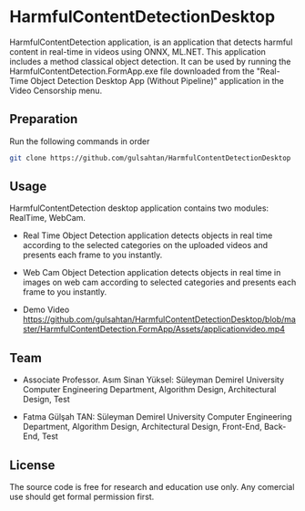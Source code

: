 # HarmfulContentDetectionDesktop

HarmfulContentDetection application, is an application that detects harmful content in real-time in videos using ONNX, ML.NET. This application includes a method classical object detection. It can be used by running the HarmfulContentDetection.FormApp.exe file downloaded from the "Real-Time Object Detection Desktop App (Without Pipeline)" application in the Video Censorship menu.

## Preparation

Run the following commands in order
```bash
git clone https://github.com/gulsahtan/HarmfulContentDetectionDesktop

```

## Usage

HarmfulContentDetection desktop application contains two modules: RealTime, WebCam. 

- Real Time Object Detection application detects objects in real time according to the selected categories on the uploaded videos and presents each frame to you instantly.

- Web Cam Object Detection application detects objects in real time in images on web cam according to selected categories and presents each frame to you instantly.

- Demo Video  https://github.com/gulsahtan/HarmfulContentDetectionDesktop/blob/master/HarmfulContentDetection.FormApp/Assets/applicationvideo.mp4

## Team

- Associate Professor. Asım Sinan Yüksel: Süleyman Demirel University Computer Engineering Department, Algorithm Design, Architectural Design, Test

- Fatma Gülşah TAN: Süleyman Demirel University Computer Engineering Department, Algorithm Design, Architectural Design, Front-End, Back-End, Test

## License

The source code is free for research and education use only. Any comercial use should get formal permission first.

